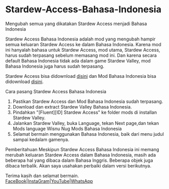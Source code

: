 # Stardew-Access-Bahasa-Indonesia
Mengubah semua yang dikatakan Stardew Access menjadi Bahasa Indonesia

Stardew Access Bahasa Indonesia adalah mod yang mengubah hampir semua keluaran Stardew Access ke dalam Bahasa Indonesia. Karena mod ini hanyalah bahasa untuk Stardew Access, mod utama, Stardew Access, harus sudah terpasang sebelum memasang mod ini. Dan karena secara default Bahasa Indonesia tidak ada dalam game Stardew Valley, mod Bahasa Indonesia juga harus sudah terpasang.

Stardew Access bisa didownload <a href="https://www.nexusmods.com/stardewvalley/mods/16205">disini</a> dan Mod Bahasa Indonesia bisa didownload <a href="https://www.nexusmods.com/stardewvalley/mods/17369">disini</a>.

Cara pasang Stardew Access Bahasa Indonesia
1. Pastikan Stardew Access dan Mod Bahasa Indonesia sudah terpasang.
2. Download dan extract Stardew Valley Bahasa Indonesia.
3. Pindahkan "[Fluent][ID] Stardew Access" ke folder mods di installan Stardew Valley.
4. Jalankan Stardew Valley, buka Language, tekan Next page,dan tekan Mods language Wisnu Nug Mods Bahasa Indonesia
5. Selamat bermain menggunakan Bahasa Indonesia, baik dari menu judul sampai kedalam gamenya.

Pemberitahuan
Meskipun Stardew Access Bahasa Indonesia ini memang merubah keluaran Stardew Access dalam Bahasa Indonesia, masih ada beberapa hal yang dibaca dalam Bahasa Inggris. Beberapa objek juga dibaca terbalik. Akan saya usahakan perbaiki dalam versi berikutnya.

Terima kasih dan selamat bermain.
<a href="https://www.facebook.com/mahmud.faiz02">FaceBook</a>|<a href="https://www.instagram.com/">InstaGram</a>|<a href="https://www.youtube.com/@mahmudfaizhaifan">YouTube</a>|<a href="https://wa.me/6281316273812">WhatsApp</a>
